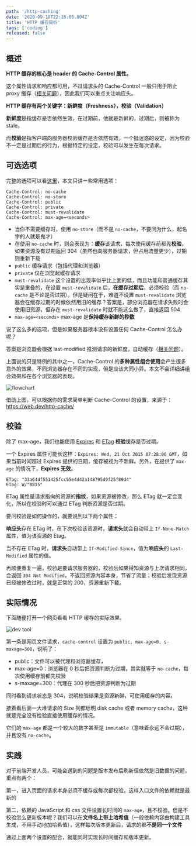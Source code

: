 ```yaml
---
path: '/http-caching'
date: '2020-09-18T22:16:06.804Z'
title: 'HTTP 缓存简析'
tags: ['coding']
released: false
---
```


## 概述

**HTTP 缓存的核心是 header 的 Cache-Control 属性。**

这个属性请求和响应都可用，不过请求头的 Cache-Control 一般只用于阻止 proxy 缓存（[相关问题](https://stackoverflow.com/questions/14541077/why-is-cache-control-attribute-sent-in-request-header-client-to-server)），因此我们可以重点关注响应头。

**HTTP 缓存有两个关键字：新鲜度（Freshness），校验（Validation）**

**新鲜度**是指缓存是否依然生效，在过期前，他就是新鲜的，过期后，则被称为 stale。

而**校验**是指客户端向服务器校验缓存是否依然有效。一个挺迷惑的设定，因为校验不一定是过期后的行为，根据特定的设定，校验可以发生在每次请求。

## 可选选项

完整的选项可以看[这里](https://developer.mozilla.org/en-US/docs/Web/HTTP/Headers/Cache-Control)，本文只讲一些常用选项：

```
Cache-Control: no-cache
Cache-Control: no-store
Cache-Control: public
Cache-Control: private
Cache-Control: must-revalidate
Cache-Control: max-age=<seconds>
```

- 当你不需要缓存时，使用 `no-store`（而不是 `no-cache`，不要问为什么，起名字的人就是鬼才）
- 在使用 `no-cache` 时，则会表现为：**缓存**该请求，每次使用缓存前都先**校验**，如果资源没有过期返回 304（虽然也向服务器请求，但占用流量更少），过期则重新下载
- `public` 缓存请求（包括代理和浏览器）
- `private` 仅在浏览起缓存请求
- `must-revalidate` 这个设置的出现率似乎比上面的低，而且功能和普通缓存其实是重叠的，在设置 `must-revalidate` 后，**在缓存过期后**，必须校验（而 `no-cache` 是不论是否过期）。但是疑问在于，难道不设置 `must-revalidate` 浏览器会在缓存过期的时候依然用旧的缓存？答案是，部分浏览器在请求失败时会使用旧资源，但存在 `must-revalidate` 时就不能这么做了，直接返回 504
- `max-age=<seconds>` max-age 是**保持缓存新鲜的秒数**

说了这么多的选项，但是如果服务器根本没有设置任何 Cache-Control 怎么办呢？

答案是浏览器会根据 last-modified 推测请求的新鲜度，自动缓存（[相关问题](https://webmasters.stackexchange.com/questions/111298/what-happens-if-you-dont-set-cache-control-header)）。

上面说的只是特例的其中之一，Cache-Control 的**多种属性组合使用**会产生很多意外的效果，不同浏览器存在不同的实现，但是应该大同小异。本文不会详细讲组合效果和在各个浏览器的表现。

![flowchart](https://cdn.jsdelivr.net/gh/ssshooter/photoshop/2020-09-18-http-caching-flowchart.png)

借助上图，可以根据你的需求简单判断 Cache-Control 的设置，来源于：https://web.dev/http-cache/

## 校验

除了 max-age，我们也能使用 [Expires](https://developer.mozilla.org/en-US/docs/Web/HTTP/Headers/Expires) 和 [ETag](https://developer.mozilla.org/en-US/docs/Web/HTTP/Headers/ETag) **校验**缓存是否过期。

一个 Expires 属性可能长这样：`Expires: Wed, 21 Oct 2015 07:28:00 GMT`，如果当前时间超过 Expires 提供的日期，缓存被视为不新鲜。另外，在提供了 `max-age` 的情况下，**Expires 无效**。

```
ETag: "33a64df551425fcc55e4d42a148795d9f25f89d4"
ETag: W/"0815"
```

ETag 属性是请求指向的资源的**指纹**，如果资源被修改，那么 ETag 就一定会变化，所以在校验时可以通过 ETag 判断资源是否过期。

要问校验是如何操作的，就要说到以下两个属性：

**响应头**存在 ETag 时，在下次校验该资源时，**请求头**就会自动带上 `If-None-Match` 属性，值为该资源的 Etag。

当不存在 ETag 时，**请求头**自动带上 `If-Modified-Since`，值为**响应头**的 `Last-Modified` 属性的值。

再顺便重复一遍，校验是要请求服务器的，校验后如果得知资源与上次请求相同，会返回 `304 Not Modified`，不返回资源内容本身，节省了流量；校验后发现资源已经被修改过时，就是正常的 200，资源重新下载。

## 实际情况

下面随便打开一个网页看看 HTTP 缓存的实际效果。

![dev tool](https://cdn.jsdelivr.net/gh/ssshooter/photoshop/2020-09-18-http-caching-devtool.png)

第一条是网页文件请求，`cache-control` 设置为 `public, max-age=0, s-maxage=300`，说明了：

- public：文件可以被代理和浏览器缓存，
- max-age=0：浏览器在 0 秒后把资源判断为过期，其实就等于 `no-cache`，每次使用缓存前都先校验
- s-maxage=300：代理在 300 秒后把资源判断为过期

同时看到请求状态是 304，说明校验结果是资源新鲜，可使用缓存的内容。

接着看后面一大堆请求的 Size 列都标明 disk cache 或者 memory cache，这种就是完全没有检验直接使用缓存的情况。

它们的 `max-age` 都是一个较大的数字甚至是 `immutable`（意味着永远不会过期），并且没有 `no-cache`。

## 实践

对于前端开发人员，可能会遇到的问题是版本发布后刷新但依然是旧数据的问题，重点有两个：

第一，进入页面的请求本身必须不缓存或每次都校验，这样入口文件的依赖就是最新的

第二，依赖的 JavaScript 和 css 文件设置长时间的 `max-age`，且不校验。但是不校验怎么更新版本呢？我们可以在**文件名上带上哈希值**（一般依赖内容由构建工具生成，不用手动地加哈希值），这样每次版本更新后，请求的都**不是同一个文件**

通过上面两个设置的配合，就能同时实现长时间缓存和版本更新。
